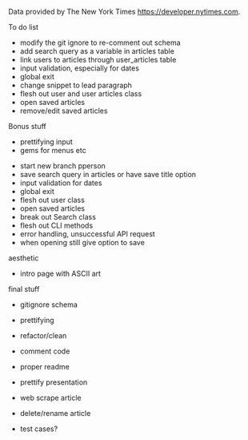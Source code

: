 
Data provided by The New York Times https://developer.nytimes.com.




To do list
  - modify the git ignore to re-comment out schema
  - add search query as a variable in articles table
  - link users to articles through user_articles table
  - input validation, especially for dates
  - global exit
  - change snippet to lead paragraph
  - flesh out user and user articles class
  - open saved articles
  - remove/edit saved articles

Bonus stuff
  - prettifying input
  - gems for menus etc

* start new branch pperson
* save search query in articles or have save title option
* input validation for dates
* global exit
* flesh out user class
* open saved articles
* break out Search class
* flesh out CLI methods
* error handling, unsuccessful API request
* when opening still give option to save

aesthetic
* intro page with ASCII art

final stuff
* gitignore schema
* prettifying
* refactor/clean
* comment code
* proper readme
* prettify presentation


* web scrape article
* delete/rename article
* test cases?
